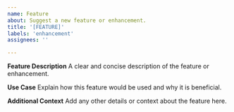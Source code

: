 ```yaml
---
name: Feature
about: Suggest a new feature or enhancement.
title: '[FEATURE]'
labels: 'enhancement'
assignees: ''

---
```


**Feature Description**
A clear and concise description of the feature or enhancement.

**Use Case**
Explain how this feature would be used and why it is beneficial.

**Additional Context**
Add any other details or context about the feature here.